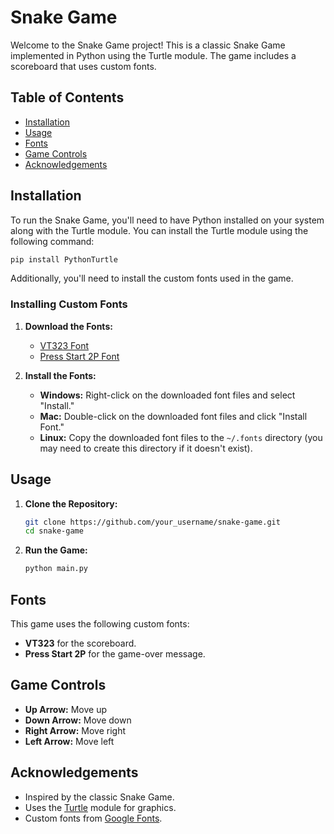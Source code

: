 # Snake Game

Welcome to the Snake Game project! This is a classic Snake Game implemented in Python using the Turtle module. The game includes a scoreboard that uses custom fonts.

## Table of Contents

- [Installation](#installation)
- [Usage](#usage)
- [Fonts](#fonts)
- [Game Controls](#game-controls)
- [Acknowledgements](#acknowledgements)

## Installation

To run the Snake Game, you'll need to have Python installed on your system along with the Turtle module. You can install the Turtle module using the following command:
```sh
pip install PythonTurtle
```

Additionally, you'll need to install the custom fonts used in the game.

### Installing Custom Fonts

1. **Download the Fonts:**
   - [VT323 Font](https://fonts.google.com/specimen/VT323)
   - [Press Start 2P Font](https://fonts.google.com/specimen/Press+Start+2P)

2. **Install the Fonts:**
   - **Windows:** Right-click on the downloaded font files and select "Install."
   - **Mac:** Double-click on the downloaded font files and click "Install Font."
   - **Linux:** Copy the downloaded font files to the `~/.fonts` directory (you may need to create this directory if it doesn't exist).

## Usage

1. **Clone the Repository:**
   ```sh
   git clone https://github.com/your_username/snake-game.git
   cd snake-game
   ```

2. **Run the Game:**
   ```sh
   python main.py
   ```

## Fonts

This game uses the following custom fonts:
- **VT323** for the scoreboard.
- **Press Start 2P** for the game-over message.

## Game Controls

- **Up Arrow:** Move up
- **Down Arrow:** Move down
- **Right Arrow:** Move right
- **Left Arrow:** Move left

## Acknowledgements

- Inspired by the classic Snake Game.
- Uses the [Turtle](https://docs.python.org/3/library/turtle.html) module for graphics.
- Custom fonts from [Google Fonts](https://fonts.google.com/).
